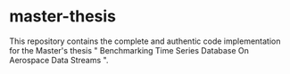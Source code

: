 # master-thesis
This repository contains the complete and authentic code implementation for the Master's thesis " Benchmarking Time Series Database On Aerospace Data Streams ".
